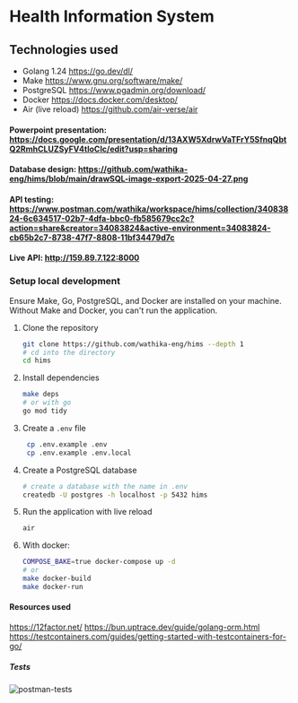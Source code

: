 # Health Information System

## Technologies used

- Golang 1.24 <https://go.dev/dl/>
- Make <https://www.gnu.org/software/make/>
- PostgreSQL <https://www.pgadmin.org/download/>
- Docker <https://docs.docker.com/desktop/>
- Air (live reload) <https://github.com/air-verse/air>

#### Powerpoint presentation: <https://docs.google.com/presentation/d/13AXW5XdrwVaTFrY5SfnqQbtQ2RmhCLUZSyFV4tloCIc/edit?usp=sharing>

#### Database design: <https://github.com/wathika-eng/hims/blob/main/drawSQL-image-export-2025-04-27.png>

#### API testing: <https://www.postman.com/wathika/workspace/hims/collection/34083824-6c634517-02b7-4dfa-bbc0-fb585679cc2c?action=share&creator=34083824&active-environment=34083824-cb65b2c7-8738-47f7-8808-11bf34479d7c>

#### Live API: <http://159.89.7.122:8000>

### Setup local development

Ensure Make, Go, PostgreSQL, and Docker are installed on your machine.
Without Make and Docker, you can't run the application.

1. Clone the repository

   ```bash
   git clone https://github.com/wathika-eng/hims --depth 1
   # cd into the directory 
   cd hims
   ```

2. Install dependencies

   ```bash
   make deps
   # or with go
   go mod tidy
   ```

3. Create a `.env` file

   ```bash
    cp .env.example .env
    cp .env.example .env.local
    ```

4. Create a PostgreSQL database

    ```bash
    # create a database with the name in .env
    createdb -U postgres -h localhost -p 5432 hims
    ```

5. Run the application with live reload

    ```bash
    air
    ```

6. With docker:

    ```bash
    COMPOSE_BAKE=true docker-compose up -d
    # or
    make docker-build
    make docker-run
    ```
    <!-- or
    ```bash
    docker build -t hims .
    docker run -p 8080:8080 hims
    docker run --env-file .env -v $(pwd)/.env:/root/.env hims:latest
    ``` -->

#### Resources used

<https://12factor.net/>
<https://bun.uptrace.dev/guide/golang-orm.html>
<https://testcontainers.com/guides/getting-started-with-testcontainers-for-go/>

##### Tests

![postman-tests](docs/image.png)